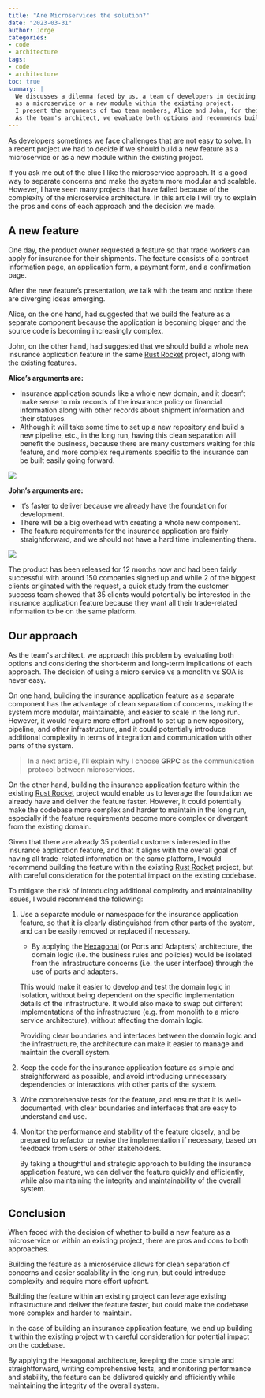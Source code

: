 ```yaml
---
title: "Are Microservices the solution?"
date: "2023-03-31"
author: Jorge
categories:
- code
- architecture
tags:
- code
- architecture
toc: true
summary: |
  We discusses a dilemma faced by us, a team of developers in deciding whether to build a new feature
  as a microservice or a new module within the existing project.
  I present the arguments of two team members, Alice and John, for their respective approaches.
  As the team's architect, we evaluate both options and recommends building the feature within the existing project, while taking measures to maintain the integrity and maintainability of the overall system.
---
```


As developers sometimes we face challenges that are not easy to solve. In a recent project we had to decide if we should build a new feature as a microservice or as a new module within the existing project.

If you ask me out of the blue I like the microservice approach. It is a good way to separate concerns and make the system more modular and scalable. However, I have seen many projects that have failed because of the complexity of the microservice architecture. In this article I will try to explain the pros and cons of each approach and the decision we made.

## A new feature

One day, the product owner requested a feature so that trade workers can apply for insurance for their shipments. The feature consists of a contract information page, an application form, a payment form, and a confirmation page.

After the new feature’s presentation, we talk with the team and notice there are diverging ideas emerging.

Alice, on the one hand, had suggested that we build the feature as a separate component because the application is becoming bigger and the source code is becoming increasingly complex.

John, on the other hand, had suggested that we should build a whole new insurance application feature in the same [Rust Rocket](https://rocket.rs/) project, along with the existing features.

**Alice’s arguments are:**

- Insurance application sounds like a whole new domain, and it doesn’t make sense to mix records of the insurance policy or financial information along with other records about shipment information and their statuses.
- Although it will take some time to set up a new repository and build a new pipeline, etc., in the long run, having this clean separation will benefit the business, because there are many customers waiting for this feature, and more complex requirements specific to the insurance can be built easily going forward.

<img src="/img/are-ms-the-solution/ms.png"/>

**John’s arguments are:**

- It’s faster to deliver because we already have the foundation for development.
- There will be a big overhead with creating a whole new component.
- The feature requirements for the insurance application are fairly straightforward, and we should not have a hard time implementing them.

<img src="/img/are-ms-the-solution/mo.png"/>

The product has been released for 12 months now and had been fairly successful with around 150 companies signed up and while 2 of the biggest clients originated with the request, a quick study from the customer success team showed that 35 clients would potentially be interested in the insurance application feature because they want all their trade-related information to be on the same platform.


## Our approach

As the team's architect, we approach this problem by evaluating both options and considering the short-term and long-term implications of each approach. The decision of using a micro service vs a monolith vs SOA is never easy.

On one hand, building the insurance application feature as a separate component has the advantage of clean separation of concerns, making the system more modular, maintainable, and easier to scale in the long run. However, it would require more effort upfront to set up a new repository, pipeline, and other infrastructure, and it could potentially introduce additional complexity in terms of integration and communication with other parts of the system.

> In a next article, I'll explain why I choose **GRPC** as the communication protocol between microservices.

On the other hand, building the insurance application feature within the existing [Rust Rocket](https://rocket.rs/) project would enable us to leverage the foundation we already have and deliver the feature faster. However, it could potentially make the codebase more complex and harder to maintain in the long run, especially if the feature requirements become more complex or divergent from the existing domain.

Given that there are already 35 potential customers interested in the insurance application feature, and that it aligns with the overall goal of having all trade-related information on the same platform, I would recommend building the feature within the existing [Rust Rocket](https://rocket.rs/) project, but with careful consideration for the potential impact on the existing codebase.

To mitigate the risk of introducing additional complexity and maintainability issues, I would recommend the following:

1. Use a separate module or namespace for the insurance application feature, so that it is clearly distinguished from other parts of the system, and can be easily removed or replaced if necessary.
    - By applying the [Hexagonal](https://netflixtechblog.com/ready-for-changes-with-hexagonal-architecture-b315ec967749) (or Ports and Adapters) architecture, the domain logic (i.e. the business rules and policies) would be isolated from the infrastructure concerns (i.e. the user interface) through the use of ports and adapters.

    This would make it easier to develop and test the domain logic in isolation, without being dependent on the specific implementation details of the infrastructure. It would also make to swap out different implementations of the infrastructure (e.g. from monolith to a micro service architecture), without affecting the domain logic.

    Providing clear boundaries and interfaces between the domain logic and the infrastructure, the architecture can make it easier to manage and maintain the overall system.

2. Keep the code for the insurance application feature as simple and straightforward as possible, and avoid introducing unnecessary dependencies or interactions with other parts of the system.

3. Write comprehensive tests for the feature, and ensure that it is well-documented, with clear boundaries and interfaces that are easy to understand and use.

4. Monitor the performance and stability of the feature closely, and be prepared to refactor or revise the implementation if necessary, based on feedback from users or other stakeholders.

    By taking a thoughtful and strategic approach to building the insurance application feature, we can deliver the feature quickly and efficiently, while also maintaining the integrity and maintainability of the overall system.

## Conclusion

When faced with the decision of whether to build a new feature as a microservice or within an existing project, there are pros and cons to both approaches.

Building the feature as a microservice allows for clean separation of concerns and easier scalability in the long run, but could introduce complexity and require more effort upfront.

Building the feature within an existing project can leverage existing infrastructure and deliver the feature faster, but could make the codebase more complex and harder to maintain.

In the case of building an insurance application feature, we end up building it within the existing project with careful consideration for potential impact on the codebase.

By applying the Hexagonal architecture, keeping the code simple and straightforward, writing comprehensive tests, and monitoring performance and stability, the feature can be delivered quickly and efficiently while maintaining the integrity of the overall system.
